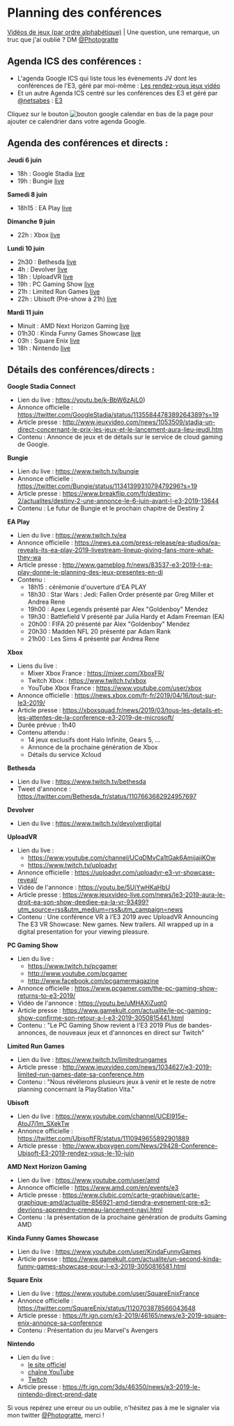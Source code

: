 # Planning des conférences

[Vidéos de jeux (par ordre alphabétique)](https://gitlab.com/Photogratte/e3-2019/blob/master/trailersE32019alphasort.md) | Une question, une remarque, un truc que j'ai oublié ? DM [@Photogratte](https://twitter.com/Photogratte)

## Agenda ICS des conférences :

 - L'agenda Google ICS qui liste tous les évènements JV dont les conférences de l'E3, géré par moi-même : [Les rendez-vous jeux vidéo](https://calendar.google.com/calendar/embed?src=n774fsp256r4d5hcj1eg10jbmk@group.calendar.google.com&ctz=Europe/Paris)
 - Et un autre Agenda ICS centré sur les conférences des E3 et géré par [@netsabes](https://twitter.com/netsabes) : [E3](https://calendar.google.com/calendar/embed?src=ha7q6dc23e3adn95l2nih9l2jg@group.calendar.google.com&ctz=Europe/Paris)

Cliquez sur le bouton ![bouton google calendar](https://gitlab.com/Photogratte/e3-2019/raw/master/Ressources/Google_calendar_bouton.jpg) en bas de la page pour ajouter ce calendrier dans votre agenda Google.

## Agenda des conférences et directs :

**Jeudi 6 juin**
 - 18h : Google Stadia [live](https://youtu.be/k-BbW6zAjL0)
 - 19h : Bungie [live](https://www.twitch.tv/bungie)

**Samedi 8 juin**
 - 18h15 : EA Play [live](https://www.twitch.tv/ea)

**Dimanche 9 juin**
- 22h : Xbox [live](https://www.youtube.com/user/xbox)

**Lundi 10 juin**
- 2h30 : Bethesda [live](https://www.twitch.tv/bethesda)
- 4h : Devolver [live](https://www.twitch.tv/devolverdigital)
- 18h : UploadVR [live](https://www.twitch.tv/uploadvr)
- 19h : PC Gaming Show [live](https://www.twitch.tv/pcgamer)
- 21h : Limited Run Games [live](https://www.twitch.tv/limitedrungames)
- 22h : Ubisoft (Pré-show à 21h) [live](https://www.youtube.com/channel/UCEl915e-AtoJ7i1m_SXekTw)

**Mardi 11 juin** 
- Minuit : AMD Next Horizon Gaming [live](https://www.youtube.com/user/amd)
- 01h30 : Kinda Funny Games Showcase [live](https://www.youtube.com/user/KindaFunnyGames)
- 03h : Square Enix [live](https://www.youtube.com/user/SquareEnixFrance)
- 18h : Nintendo [live](https://www.youtube.com/user/NintendoFR) 

## Détails des conférences/directs :

**Google Stadia Connect**
 - Lien du live : https://youtu.be/k-BbW6zAjL0)
 - Annonce officielle : https://twitter.com/GoogleStadia/status/1135584478389264389?s=19
 - Article presse : http://www.jeuxvideo.com/news/1053509/stadia-un-direct-concernant-le-prix-les-jeux-et-le-lancement-aura-lieu-jeudi.htm
 - Contenu : Annonce de jeux et de détails sur le service de cloud gaming de Google.

**Bungie**
 - Lien du live : https://www.twitch.tv/bungie
 - Annonce officielle : https://twitter.com/Bungie/status/1134139931079479296?s=19
 - Article presse : https://www.breakflip.com/fr/destiny-2/actualites/destiny-2-une-annonce-le-6-juin-avant-l-e3-2019-13644
 - Contenu : Le futur de Bungie et le prochain chapitre de Destiny 2

**EA Play**
 - Lien du live : https://www.twitch.tv/ea
 - Annonce officielle : https://news.ea.com/press-release/ea-studios/ea-reveals-its-ea-play-2019-livestream-lineup-giving-fans-more-what-they-wa
 - Article presse : http://www.gameblog.fr/news/83537-e3-2019-l-ea-play-donne-le-planning-des-jeux-presentes-en-di
 - Contenu : 
	 - 18h15 : cérémonie d'ouverture d'EA PLAY 
	 - 18h30 : Star Wars : Jedi: Fallen Order présenté par Greg Miller et Andrea Rene 
	 - 19h00 : Apex Legends présenté par Alex "Goldenboy" Mendez 
	 - 19h30 : Battlefield V présenté par Julia Hardy et Adam Freeman (EA) 
	 - 20h00 : FIFA 20 présenté par Alex "Goldenboy" Mendez 
	 - 20h30 : Madden NFL 20 présenté par Adam Rank 
	 - 21h00 : Les Sims 4 présenté par Andrea Rene

**Xbox**
 - Liens du live :
   - Mixer Xbox France : https://mixer.com/XboxFR/
   - Twitch Xbox : https://www.twitch.tv/xbox
   - YouTube Xbox France : https://www.youtube.com/user/xbox
 - Annonce officielle : https://news.xbox.com/fr-fr/2019/04/16/tout-sur-le3-2019/
 - Article presse : https://xboxsquad.fr/news/2019/03/tous-les-details-et-les-attentes-de-la-conference-e3-2019-de-microsoft/
 - Durée prévue : 1h40 
 - Contenu attendu : 
   - 14 jeux exclusifs dont Halo Infinite, Gears 5, ...
   - Annonce de la prochaine génération de Xbox
   - Détails du service Xcloud

**Bethesda**
 - Lien du live : https://www.twitch.tv/bethesda
 - Tweet d'annonce : https://twitter.com/Bethesda_fr/status/1107663682924957697

**Devolver**
 - Lien du live : https://www.twitch.tv/devolverdigital

**UploadVR**
 - Lien du live :
	 - https://www.youtube.com/channel/UCqDMvCa1tGak6AmijajiKOw
	 - https://www.twitch.tv/uploadvr
 - Annonce officielle : https://uploadvr.com/uploadvr-e3-vr-showcase-reveal/
 - Vidéo de l'annonce : https://youtu.be/5UjYwHKaHbU
 - Article presse : https://www.jeuxvideo-live.com/news/le3-2019-aura-le-droit-ea-son-show-deediee-ea-la-vr-93499?utm_source=rss&utm_medium=rss&utm_campaign=news
 - Contenu : Une conférence VR à l’E3 2019 avec UploadVR Announcing The 
   E3 VR Showcase: New games. New trailers. All wrapped up in a digital 
   presentation for your viewing pleasure.

**PC Gaming Show**
 - Lien du live :
	 - https://www.twitch.tv/pcgamer
	 - http://www.youtube.com/pcgamer
	 - http://www.facebook.com/pcgamermagazine
 - Annonce officielle : https://www.pcgamer.com/the-pc-gaming-show-returns-to-e3-2019/
 - Vidéo de l'annonce : https://youtu.be/uMHAXjZuqt0
 - Article presse : https://www.gamekult.com/actualite/le-pc-gaming-show-confirme-son-retour-a-l-e3-2019-3050815441.html
 - Contenu : "Le PC Gaming Show revient à l'E3 2019   Plus de bandes-annonces, de nouveaux jeux et d'annonces en direct sur Twitch"

**Limited Run Games**
 - Lien du live : https://www.twitch.tv/limitedrungames
 - Article presse : http://www.jeuxvideo.com/news/1034627/e3-2019-limited-run-games-date-sa-conference.htm
 -    Contenu : "Nous révélerons plusieurs jeux à venir et le reste de
   notre planning concernant la PlayStation Vita."

**Ubisoft**
 - Lien du live : https://www.youtube.com/channel/UCEl915e-AtoJ7i1m_SXekTw
 - Annonce officielle : https://twitter.com/UbisoftFR/status/1110949655892901889
 - Article presse : http://www.xboxygen.com/News/29428-Conference-Ubisoft-E3-2019-rendez-vous-le-10-juin

**AMD Next Horizon Gaming**
 - Lien du live : https://www.youtube.com/user/amd
 - Annonce officielle : https://www.amd.com/en/events/e3
 - Article presse : https://www.clubic.com/carte-graphique/carte-graphique-amd/actualite-856921-amd-tiendra-evenement-pre-e3-devrions-apprendre-creneau-lancement-navi.html
 - Contenu : la présentation de la prochaine génération de produits Gaming AMD

**Kinda Funny Games Showcase**
 - Lien du live : https://www.youtube.com/user/KindaFunnyGames
 - Article presse : https://www.gamekult.com/actualite/un-second-kinda-funny-games-showcase-pour-l-e3-2019-3050816581.html

**Square Enix**
 - Lien du live : https://www.youtube.com/user/SquareEnixFrance
 - Annonce officielle : https://twitter.com/SquareEnix/status/1120703878566043648
 - Article presse : https://fr.ign.com/e3-2019/46165/news/e3-2019-square-enix-annonce-sa-conference
 - Contenu : Présentation du jeu Marvel's Avengers

**Nintendo**
 - Lien du live : 
   - [le site officiel](http://e3.nintendo.fr/)
   - [chaîne YouTube](https://www.youtube.com/user/NintendoFR) 
   - [Twitch](https://www.twitch.tv/nintendo)
  - Article presse : https://fr.ign.com/3ds/46350/news/e3-2019-le-nintendo-direct-prend-date


Si vous repérez une erreur ou un oublie, n'hésitez pas à me le signaler via mon twitter [@Photogratte](https://twitter.com/Photogratte), merci !